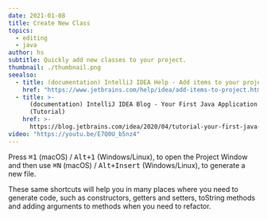 ```yaml
---
date: 2021-01-08
title: Create New Class
topics:
  - editing
  - java
author: hs
subtitle: Quickly add new classes to your project.
thumbnail: ./thumbnail.png
seealso:
  - title: (documentation) IntelliJ IDEA Help - Add items to your project
    href: "https://www.jetbrains.com/help/idea/add-items-to-project.html"
  - title: >-
      (documentation) IntelliJ IDEA Blog - Your First Java Application
      (Tutorial)
    href: >-
      https://blog.jetbrains.com/idea/2020/04/tutorial-your-first-java-application
video: "https://youtu.be/E7Q0U_b5nz4"
---
```


Press <kbd>⌘1</kbd> (macOS) / <kbd>Alt+1</kbd> (Windows/Linux), to open the Project Window and then use <kbd>⌘N</kbd> (macOS) / <kbd>Alt+Insert</kbd> (Windows/Linux), to generate a new file.

These same shortcuts will help you in many places where you need to generate code, such as constructors, getters and setters, toString methods and adding arguments to methods when you need to refactor.
